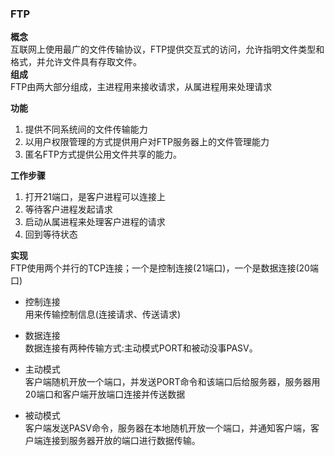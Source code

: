 ### FTP

**概念**  
互联网上使用最广的文件传输协议，FTP提供交互式的访问，允许指明文件类型和格式，并允许文件具有存取文件。  
**组成**  
FTP由两大部分组成，主进程用来接收请求，从属进程用来处理请求

**功能**  
1. 提供不同系统间的文件传输能力
2. 以用户权限管理的方式提供用户对FTP服务器上的文件管理能力
3. 匿名FTP方式提供公用文件共享的能力。

**工作步骤**  
1. 打开21端口，是客户进程可以连接上
2. 等待客户进程发起请求
3. 启动从属进程来处理客户进程的请求
4. 回到等待状态

**实现**  
FTP使用两个并行的TCP连接；一个是控制连接(21端口)，一个是数据连接(20端口)

- 控制连接  
用来传输控制信息(连接请求、传送请求)

- 数据连接  
数据连接有两种传输方式:主动模式PORT和被动没事PASV。  
- 主动模式  
客户端随机开放一个端口，并发送PORT命令和该端口后给服务器，服务器用20端口和客户端开放端口连接并传送数据

- 被动模式  
客户端发送PASV命令，服务器在本地随机开放一个端口，并通知客户端，客户端连接到服务器开放的端口进行数据传输。
